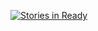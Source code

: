 [![Stories in Ready](https://badge.waffle.io/Recvi/Recvi.github.io.png?label=ready&title=Ready)](http://waffle.io/Recvi/Recvi.github.io)
